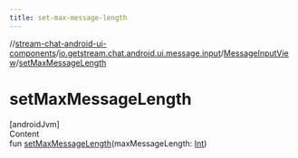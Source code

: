 ```yaml
---
title: set-max-message-length
---
```

//[stream-chat-android-ui-components](../../../index.md)/[io.getstream.chat.android.ui.message.input](../index.md)/[MessageInputView](index.md)/[setMaxMessageLength](setMaxMessageLength.md)



# setMaxMessageLength  
[androidJvm]  
Content  
fun [setMaxMessageLength](setMaxMessageLength.md)(maxMessageLength: [Int](https://kotlinlang.org/api/latest/jvm/stdlib/kotlin/-int/index.html))  



